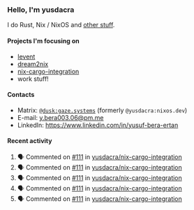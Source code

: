 ### Hello, I'm yusdacra

I do Rust, Nix / NixOS and [other stuff](https://gaze.systems/).

#### Projects I'm focusing on

- [levent](https://github.com/yusdacra/levent)
- [dream2nix](https://github.com/nix-community/dream2nix)
- [nix-cargo-integration](https://github.com/yusdacra/nix-cargo-integration)
- work stuff!

#### Contacts

- Matrix: [`@dusk:gaze.systems`](https://matrix.to/#/@dusk:gaze.systems) (formerly `@yusdacra:nixos.dev`)
- E-mail: y.bera003.06@pm.me
- LinkedIn: https://www.linkedin.com/in/yusuf-bera-ertan

#### Recent activity

<!--START_SECTION:activity-->
1. 🗣 Commented on [#111](https://github.com/yusdacra/nix-cargo-integration/issues/111) in [yusdacra/nix-cargo-integration](https://github.com/yusdacra/nix-cargo-integration)
2. 🗣 Commented on [#111](https://github.com/yusdacra/nix-cargo-integration/issues/111) in [yusdacra/nix-cargo-integration](https://github.com/yusdacra/nix-cargo-integration)
3. 🗣 Commented on [#111](https://github.com/yusdacra/nix-cargo-integration/issues/111) in [yusdacra/nix-cargo-integration](https://github.com/yusdacra/nix-cargo-integration)
4. 🗣 Commented on [#111](https://github.com/yusdacra/nix-cargo-integration/issues/111) in [yusdacra/nix-cargo-integration](https://github.com/yusdacra/nix-cargo-integration)
5. 🗣 Commented on [#111](https://github.com/yusdacra/nix-cargo-integration/issues/111) in [yusdacra/nix-cargo-integration](https://github.com/yusdacra/nix-cargo-integration)
<!--END_SECTION:activity-->
